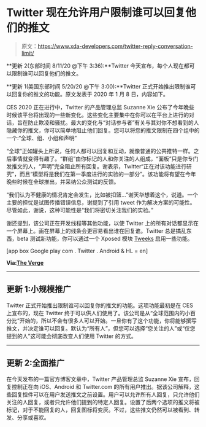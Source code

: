 # Twitter 现在允许用户限制谁可以回复他们的推文

> 原文：<https://www.xda-developers.com/twitter-reply-conversation-limit/>

**更新 2(东部时间 8/11/20 @下午 3:36):**Twitter 今天宣布，每个人现在都可以限制谁可以回复他们的推文。

**更新 1(美国东部时间 5/20/20 @下午 3:00):**Twitter 正式开始推出限制谁可以回复你的推文的功能。原文发表于 2020 年 1 月 8 日，内容如下。

CES 2020 正在进行中，Twitter 的产品管理总监 Suzanne Xie 公布了今年晚些时候该平台将出现的一些新变化。这些变化主要集中在你可以在平台上进行的对话，旨在防止欺凌和骚扰。最大的变化与“对话参与者”有关与其对你不想看到的人隐藏你的推文，你可以简单地阻止他们回复。您可以将您的推文限制在四个组中的一个:“全球、组、小组和声明”

“全球”正如罐头上所说，任何人都可以回复和互动，就像普通的公共推特一样。之后事情就变得有趣了。“群组”由你标记的人和你关注的人组成，“面板”只是你专门发推文的人，“声明”完全阻止所有回复。谢表示，Twitter“正在对该功能进行研究”，而且“模型将是我们在第一季度进行的实验的一部分”。该功能将有望在今年晚些时候在全球推出，并采纳公众测试的反馈。

“我们认为不健康的情况肯定会发生，比如被扣篮...”谢天华想着这个，说道。一个主要的担忧是试图传播错误信息，谢提到了引用 tweet 作为解决方案的可能性。尽管如此，谢说，这种可能性是“我们将密切关注我们的实验。”

谢还提到，该公司正在开发线程等其他功能，以使 Twitter 上的所有对话都显示在一个屏幕上。画在屏幕上的线条会更容易看出谁在回复谁。Twitter 总是搞乱东西，beta 测试新功能，你可以通过一个 Xposed 模块 [Tweeks](https://www.xda-developers.com/enable-hidden-features-in-twitter-for-android-with-the-tweeks-xposed-module/) 启用一些功能。

[app box Google play com . Twitter . Android & HL = en]

**Via:[The Verge](https://www.theverge.com/2020/1/8/21056856/twitter-replies-limit-option-compose-screen-beta-app-features-new-ces-2020)**

* * *

## 更新 1:小规模推广

Twitter 正式开始推出限制谁可以回复你的推文的功能。这项功能最初是在 CES 上宣布的，现在 Twitter 终于可以供人们使用了。该公司是从“全球范围内的小百分比”开始的，所以不会有很多人可以开始。一旦你有了这个功能，你将能够撰写推文，并决定谁可以回复。默认为“所有人”，但您可以选择“您关注的人”或“仅您提到的人”这可能会彻底改变人们使用 Twitter 的方式。

* * *

## 更新 2:全面推广

在今天发布的一篇官方博客文章中，Twitter 产品管理总监 Suzanne Xie 宣布，回复控制正在向 iOS、Android 和 Twitter.com 的所有用户推出。据该公司解释，这些回复控件可以在用户发送推文之前设置。用户可以允许所有人回复，只允许他们关注的人回复，或者只允许他们提到的特定人回复。设置了后两个选项的推文将被标记，对于不能回复的人，回复图标将变灰。不过，这些推文仍然可以被看到、转发、分享或喜欢。